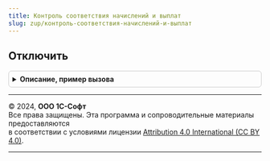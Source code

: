```yaml
---
title: Контроль соответствия начислений и выплат
slug: zup/контроль-соответствия-начислений-и-выплат
---
```



## Отключить
<details style="margin: 1em 0; padding: 0.5em; border: 1px solid #ccc; border-radius: 6px;">

<summary style="font-weight: bold; cursor: pointer;">Описание, пример вызова</summary>

```bsl

Процедура Отключить(Движения) Экспорт
```

Пример вызова
```bsl
КонтрольСоответствияНачисленийИВыплат.Отключить(Движения) 
```
</details>

---

© 2024, **ООО 1С-Софт**  
Все права защищены. Эта программа и сопроводительные материалы предоставляются  
в соответствии с условиями лицензии [Attribution 4.0 International (CC BY 4.0)](https://creativecommons.org/licenses/by/4.0/legalcode).

---
